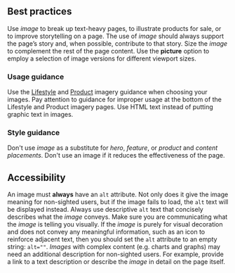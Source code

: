 ## Best practices
Use *image* to break up text-heavy pages, to illustrate products for sale, or to improve storytelling on a page. The use of *image* should always support the page’s story and, when possible, contribute to that story. Size the *image* to complement the rest of the page content. Use the **picture** option to employ a selection of image versions for different viewport sizes.

### Usage guidance
Use the [Lifestyle](/getting-started/designing/imagery-lifestyle) and [Product](/getting-started/designing/imagery-product) imagery guidance when choosing your images. Pay attention to guidance for improper usage at the bottom of the Lifestyle and Product imagery pages. Use HTML text instead of putting graphic text in images.

### Style guidance
Don't use *image* as a substitute for *hero*, *feature*, or *product* and *content placements*. Don't use an image if it reduces the effectiveness of the page.

## Accessibility
An image must **always** have an `alt` attribute. Not only does it give the image meaning for non-sighted users, but if the image fails to load, the `alt` text will be displayed instead. Always use descriptive `alt` text that concisely describes what the *image* conveys. Make sure you are communicating what the *image* is telling you visually. If the *image* is purely for visual decoration and does not convey any meaningful information, such as an icon to reinforce adjacent text, then you should set the `alt` attribute to an empty string: `alt=""`. *Images* with complex content (e.g. charts and graphs) may need an additional description for non-sighted users. For example, provide a link to a text description or describe the *image* in detail on the page itself.